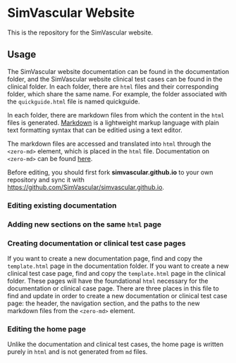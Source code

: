 # SimVascular Website

This is the repository for the SimVascular website.

## Usage

The SimVascular website documentation can be found in the documentation folder, and the SimVascular website clinical test cases can be found in the clinical folder. In each folder, there are `html` files and their corresponding folder, which share the same name. For example, the folder associated with the `quickguide.html` file is named quickguide.

In each folder, there are markdown files from which the content in the `html` files is generated. [Markdown](https://daringfireball.net/projects/markdown) is a lightweight markup language with plain text formatting syntax that can be editied using a text editor.

The markdown files are accessed and translated into `html` through the `<zero-md>` element, which is placed in the `html` file. Documentation on `<zero-md>` can be found [here](https://zerodevx.github.io/zero-md/).

Before editing, you should first fork **simvascular.github.io** to your own repository and sync it with https://github.com/SimVascular/simvascular.github.io.

### Editing existing documentation

### Adding new sections on the same `html` page

### Creating documentation or clinical test case pages
If you want to create a new documentation page, find and copy the `template.html` page in the documentation folder. If you want to create a new clinical test case page, find and copy the `template.html` page in the clinical folder. These pages will have the foundational `html` necessary for the documentation or clinical case page. There are three places in this file to find and update in order to create a new documentation or clinical test case page: the header, the navigation section, and the paths to the new markdown files from the `<zero-md>` element.

### Editing the home page
Unlike the documentation and clinical test cases, the home page is written purely in `html` and is not generated from `md` files.
